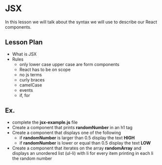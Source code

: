 # JSX

In this lesson we will talk about the syntax we will use to describe our React components.

## Lesson Plan

- What is JSX
- Rules
  - only lower case upper case are form components
  - React has to be on scope
  - no js terms
  - curly braces
  - camelCase
  - events
  - if, for

## Ex.

- complete the **jsx-example.js** file
- Create a component that prints **randomNumber** in an h1 tag
- Create a component that displays one of the following
  - if **randomNumber** is larger than 0.5 display the text **HIGH**
  - if **randomNumber** is lower or equal than 0.5 display the text **LOW**
- Create a component that iterates on the array **randomArray** and displays an unordered list (ul-li) with li for every item printing in each li the random number




